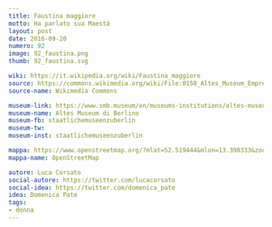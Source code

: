 ```yaml
---
title: Faustina maggiore
motto: Ha parlato sua Maestà
layout: post
date: 2016-09-20
numero: 92
image: 92_faustina.png
thumb: 92_faustina.svg

wiki: https://it.wikipedia.org/wiki/Faustina_maggiore
source: https://commons.wikimedia.org/wiki/File:0150_Altes_Museum_Empress_Faustina_the_Elder_anagoria.JPG
source-name: Wikimedia Commons

museum-link: https://www.smb.museum/en/museums-institutions/altes-museum/home.html
museum-name: Altes Museum di Berlino
museum-fb: staatlichemuseenzuberlin
museum-tw:
museum-inst: staatlichemuseenzuberlin

mappa: https://www.openstreetmap.org/?mlat=52.519444&mlon=13.398333&zoom=15#map=15/52.5194/13.3983
mappa-name: OpenStreetMap

autore: Luca Corsato
social-autore: https://twitter.com/lucacorsato
social-idea: https://twitter.com/domenica_pate
idea: Domenica Pate
tags:
- donna
---
```

